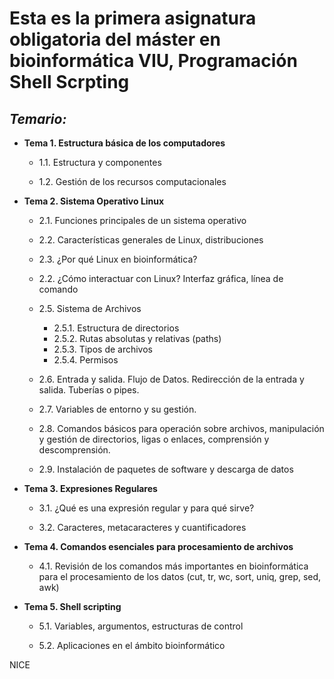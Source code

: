 # Esta es la primera asignatura obligatoria del máster en bioinformática VIU, Programación Shell Scrpting

## ***Temario:***

* **Tema 1. Estructura básica de los computadores**

    * 1.1. Estructura y componentes

    * 1.2. Gestión de los recursos computacionales

* **Tema 2. Sistema Operativo Linux**

    * 2.1. Funciones principales de un sistema operativo

    * 2.2. Características generales de Linux, distribuciones

    * 2.3. ¿Por qué Linux en bioinformática?

    * 2.2. ¿Cómo interactuar con Linux? Interfaz gráfica, línea de comando

    * 2.5. Sistema de Archivos
        * 2.5.1. Estructura de directorios
        * 2.5.2. Rutas absolutas y relativas (paths)
        * 2.5.3. Tipos de archivos
        * 2.5.4. Permisos

    * 2.6. Entrada y salida. Flujo de Datos. Redirección de la entrada y salida. Tuberías o pipes.

    * 2.7. Variables de entorno y su gestión.

    * 2.8. Comandos básicos para operación sobre archivos, manipulación y gestión de directorios, ligas o enlaces, comprensión y descomprensión.

     * 2.9. Instalación de paquetes de software y descarga de datos 

* **Tema 3. Expresiones Regulares**

    * 3.1. ¿Qué es una expresión regular y para qué sirve?

    * 3.2. Caracteres, metacaracteres y cuantificadores

* **Tema 4. Comandos esenciales para procesamiento de archivos**

    * 4.1. Revisión de los comandos más importantes en bioinformática para el procesamiento de los datos (cut, tr, wc, sort, uniq, grep, sed, awk)

* **Tema 5. Shell scripting**

    * 5.1. Variables, argumentos, estructuras de control
    
    * 5.2. Aplicaciones en el ámbito bioinformático


NICE
